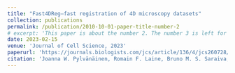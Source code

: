 ```yaml
---
title: "Fast4DReg–fast registration of 4D microscopy datasets"
collection: publications
permalink: /publication/2010-10-01-paper-title-number-2
# excerpt: 'This paper is about the number 2. The number 3 is left for future work.'
date: 2023-02-15
venue: 'Journal of Cell Science, 2023'
paperurl: 'https://journals.biologists.com/jcs/article/136/4/jcs260728/287682'
citation: 'Joanna W. Pylvänäinen, Romain F. Laine, Bruno M. S. Saraiva, Sujan Ghimire, Gautier Follain, Ricardo Henriques, Guillaume Jacquemet; Fast4DReg – fast registration of 4D microscopy datasets. J Cell Sci 15 February 2023; 136 (4): jcs260728. doi: https://doi.org/10.1242/jcs.260728'
---
```

